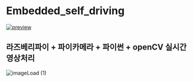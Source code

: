 # Embedded_self_driving

[![preview](https://img.youtube.com/vi/EZEgyinBsww/0.jpg)](https://youtu.be/EZEgyinBsww?t=0s)

## 라즈베리파이 + 파이카메라 + 파이썬 + openCV 실시간 영상처리

![imageLoad (1)](https://user-images.githubusercontent.com/46732674/106380077-4de52e00-63f3-11eb-8172-5355e8c9483b.jpg)
